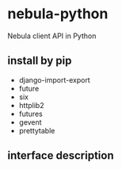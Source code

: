 # nebula-python

Nebula client API in Python

## install by pip
- django-import-export
- future
- six
- httplib2
- futures
- gevent
- prettytable


## interface description
